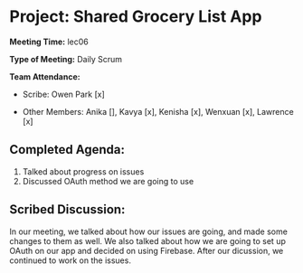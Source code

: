 # Project: Shared Grocery List App

**Meeting Time:** lec06

**Type of Meeting:** Daily Scrum

**Team Attendance:**

- Scribe:
  Owen Park [x]

- Other Members:
Anika [],
Kavya [x],
Kenisha [x],
Wenxuan [x],
Lawrence [x]

## Completed Agenda:
1. Talked about progress on issues
2. Discussed OAuth method we are going to use

## Scribed Discussion:
In our meeting, we talked about how our issues are going, and made some changes to them as well. We also talked about how we are going to set up OAuth on our app and decided on using Firebase. After our dicussion, we continued to work on the issues.
   
